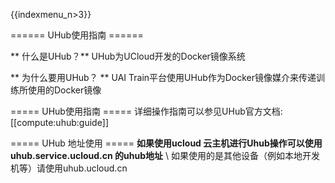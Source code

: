 {{indexmenu_n>3}}

====== UHub使用指南 ======

** 什么是UHub？**
UHub为UCloud开发的Docker镜像系统

** 为什么要用UHub？ **
UAI Train平台使用UHub作为Docker镜像媒介来传递训练所使用的Docker镜像

===== UHub使用指南 =====
详细操作指南可以参见UHub官方文档:  [[compute:uhub:guide]]

===== UHub 地址使用 =====
**如果使用ucloud 云主机进行Uhub操作可以使用uhub.service.ucloud.cn 的uhub地址** \\
如果使用的是其他设备（例如本地开发机等）请使用uhub.ucloud.cn